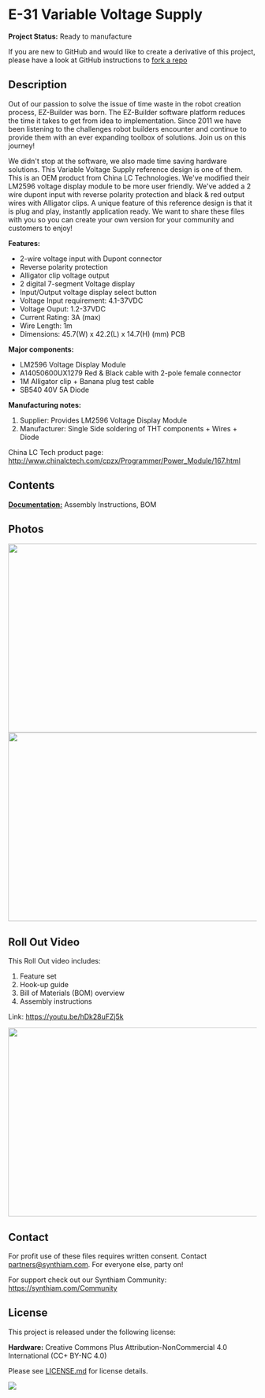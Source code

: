 # E-31 Variable Voltage Supply

**Project Status:** Ready to manufacture

If you are new to GitHub and would like to create a derivative of this project, please have a look at GitHub instructions to [fork a repo](https://help.github.com/en/articles/fork-a-repo)

## Description

Out of our passion to solve the issue of time waste in the robot creation process, EZ-Builder was born. The EZ-Builder software platform reduces the time it takes to get from idea to implementation. Since 2011 we have been listening to the challenges robot builders encounter and continue to provide them with an ever expanding toolbox of solutions. Join us on this journey!

We didn't stop at the software, we also made time saving hardware solutions. This Variable Voltage Supply reference design is one of them. This is an OEM product from China LC Technologies. We've modified their LM2596 voltage display module to be more user friendly. We've added a 2 wire dupont input with reverse polarity protection and black &  red output wires with Alligator clips. A unique feature of this reference design is that it is plug and play, instantly application ready. We want to share these files with you so you can create your own version for your community and customers to enjoy!

**Features:** 
- 2-wire voltage input with Dupont connector
- Reverse polarity protection
- Alligator clip voltage output
- 2 digital 7-segment Voltage display
- Input/Output voltage display select button
- Voltage Input requirement: 4.1-37VDC 
- Voltage Ouput: 1.2-37VDC
- Current Rating: 3A (max)
- Wire Length: 1m
- Dimensions: 45.7(W) x 42.2(L) x 14.7(H) (mm) PCB 

**Major components:** 
- LM2596 Voltage Display Module
- A14050600UX1279 Red & Black cable with 2-pole female connector
- 1M Alligator clip + Banana plug test cable
- SB540 40V 5A Diode

**Manufacturing notes:** 
1. Supplier: Provides LM2596 Voltage Display Module
2. Manufacturer: Single Side soldering of THT components + Wires + Diode

China LC Tech product page: http://www.chinalctech.com/cpzx/Programmer/Power_Module/167.html

## Contents

[**Documentation:**](https://github.com/synthiam/E-31_Variable_Voltage_Supply/tree/master/E-31%20Documentation) Assembly Instructions, BOM

## Photos

<p align="left">
<img src="https://live.staticflickr.com/65535/32801180347_81f0c5c0d8_k.jpg" width="683" height="383">
<img src="https://live.staticflickr.com/65535/40778036753_8ce8609811_k.jpg" width="683" height="383"></p>

## Roll Out Video

This Roll Out video includes:

1. Feature set 
2. Hook-up guide 
3. Bill of Materials (BOM) overview
4. Assembly instructions

Link: https://youtu.be/hDk28uFZj5k

<a href="https://youtu.be/hDk28uFZj5k"><img src="https://media.giphy.com/media/VJHIKu1DQFVIV1ZiDb/giphy.gif" width="683" height="383"></a> 

## Contact

For profit use of these files requires written consent. Contact partners@synthiam.com. For everyone else, party on!

For support check out our Synthiam Community: https://synthiam.com/Community

## License

This project is released under the following license:

**Hardware:** Creative Commons Plus Attribution-NonCommercial 4.0 International (CC+ BY-NC 4.0)

Please see [LICENSE.md](https://github.com/synthiam/E-31_Variable_Voltage_Supply/blob/master/LICENSE.md) for license details.

<a href="https://synthiam.com"><img src="https://live.staticflickr.com/65535/47791527651_358dffb302_m.jpg"></a>

